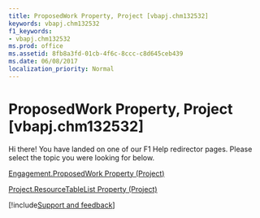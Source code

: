 ```yaml
---
title: ProposedWork Property, Project [vbapj.chm132532]
keywords: vbapj.chm132532
f1_keywords:
- vbapj.chm132532
ms.prod: office
ms.assetid: 8fb8a3fd-01cb-4f6c-8ccc-c8d645ceb439
ms.date: 06/08/2017
localization_priority: Normal
---
```



# ProposedWork Property, Project [vbapj.chm132532]

Hi there! You have landed on one of our F1 Help redirector pages. Please select the topic you were looking for below.

[Engagement.ProposedWork Property (Project)](https://msdn.microsoft.com/library/85a93a89-8516-b72b-7aff-3b738a419547%28Office.15%29.aspx)

[Project.ResourceTableList Property (Project)](https://msdn.microsoft.com/library/3d6c7995-4527-1597-ec56-c75d59be131a%28Office.15%29.aspx)

[!include[Support and feedback](~/includes/feedback-boilerplate.md)]